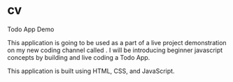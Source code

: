 # cv

Todo App Demo

This application is going to be used as a part of a live project demonstration on my new coding channel called <devCandice> . I will be introducing beginner javascript concepts by building and live coding a Todo App.

This application is built using HTML, CSS, and JavaScript.

